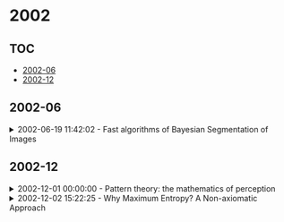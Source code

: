 # 2002

## TOC

- [2002-06](#2002-06)
- [2002-12](#2002-12)

## 2002-06

<details>

<summary>2002-06-19 11:42:02 - Fast algorithms of Bayesian Segmentation of Images</summary>

- *B. A. Zalesky*

- `0206184v2` - [abs](http://arxiv.org/abs/0206184v2) - [pdf](http://arxiv.org/pdf/math/0206184v2)

> The network flow optimization approach is offered for Bayesian segmentation of gray-scale and color images. It is supposed image pixels are characterized by a feature function taking finite number of arbitrary rational values (it can be either intensity values or other characteristics of images). The clusters of homogeneous pixels are described by labels with values in another set of rational numbers. They are assumed to be dependent and distributed according to either the exponential or the Gaussian Gibbs law. Instead traditionally used local neighborhoods of nearest pixels the completely connected graph of dependence of all pixels is employed for the Gibbs prior distributions.   The methods developed reduce the problem of segmentation to the problem of determination of the minimum network cuts.

</details>


## 2002-12

<details>

<summary>2002-12-01 00:00:00 - Pattern theory: the mathematics of perception</summary>

- *David Mumford*

- `0212400v1` - [abs](http://arxiv.org/abs/0212400v1) - [pdf](http://arxiv.org/pdf/math/0212400v1)

> Is there a mathematical theory underlying intelligence? Control theory addresses the output side, motor control, but the work of the last 30 years has made clear that perception is a matter of Bayesian statistical inference, based on stochastic models of the signals delivered by our senses and the structures in the world producing them. We will start by sketching the simplest such model, the hidden Markov model for speech, and then go on illustrate the complications, mathematical issues and challenges that this has led to.

</details>

<details>

<summary>2002-12-02 15:22:25 - Why Maximum Entropy? A Non-axiomatic Approach</summary>

- *M. Grendar, Jr., M. Grendar*

- `0212005v1` - [abs](http://arxiv.org/abs/0212005v1) - [pdf](http://arxiv.org/pdf/math-ph/0212005v1)

> Ill-posed inverse problems of the form y = X p where y is J-dimensional vector of a data, p is m-dimensional probability vector which cannot be measured directly and matrix X of observable variables is a known J,m matrix, J < m, are frequently solved by Shannon's entropy maximization (MaxEnt). Several axiomatizations were proposed to justify the MaxEnt method (also) in this context. The main aim of the presented work is two-fold: 1) to view the concept of complementarity of MaxEnt and Maximum Likelihood (ML) tasks from a geometric perspective, and consequently 2) to provide an intuitive and non-axiomatic answer to the 'Why MaxEnt?' question.

</details>

